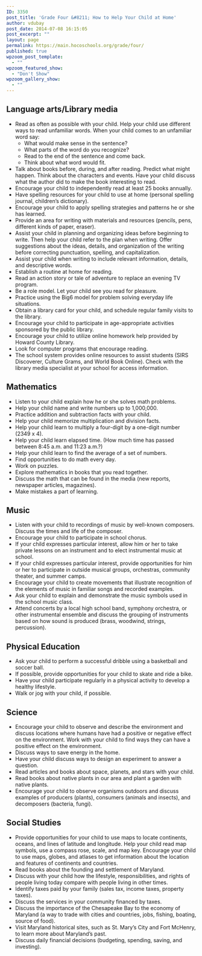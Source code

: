 ```yaml
---
ID: 3350
post_title: 'Grade Four &#8211; How to Help Your Child at Home'
author: vdubay
post_date: 2014-07-08 16:15:05
post_excerpt: ""
layout: page
permalink: https://main.hocoschools.org/grade/four/
published: true
wpzoom_post_template:
  - ""
wpzoom_featured_show:
  - "Don't Show"
wpzoom_gallery_show:
  - ""
---
```

<h2>Language arts/Library media</h2>

<ul>
<li>Read as often as possible with your child. Help your child use different ways to read unfamiliar words. When your child comes to an unfamiliar word say:
<ul><li>What would make sense in the sentence?</li>
<li>What parts of the word do you recognize?</li>
<li>Read to the end of the sentence and come back.</li>
<li>Think about what word would fit.</li></ul></li>
<li>Talk about books before, during, and after reading. Predict what might happen. Think about the characters and events. Have your child discuss what the author did to make the book interesting to read.</li>
<li>Encourage your child to independently read at least 25 books annually.</li>
<li>Have spelling resources for your child to use at home (personal spelling journal, children’s dictionary).</li>
<li>Encourage your child to apply spelling strategies and patterns he or she has learned.</li>
<li>Provide an area for writing with materials and resources (pencils, pens, different kinds of paper, eraser).</li>
<li>Assist your child in planning and organizing ideas before beginning to write. Then help your child refer to the plan when writing. Offer suggestions about the ideas, details, and organization of the writing before correcting punctuation, spelling, and capitalization.</li>
<li>Assist your child when writing to include relevant information, details, and descriptive words.</li>
<li>Establish a routine at home for reading.</li>
<li>Read an action story or tale of adventure to replace an evening TV program.</li>
<li>Be a role model. Let your child see you read for pleasure.</li>
<li>Practice using the Big6 model for problem solving everyday life situations.</li>
<li>Obtain a library card for your child, and schedule regular family visits to the library.</li>
<li>Encourage your child to participate in age-appropriate activities sponsored by the public library.</li>
<li>Encourage your child to utilize online homework help provided by Howard County Library.</li>
<li>Look for computer programs that encourage reading.</li>
<li>The school system provides online resources to assist students (SIRS Discoverer, Culture Grams, and World Book Online). Check with the library media specialist at your school for access information.</li>
</ul>

<h2>Mathematics</h2>

<ul>
<li>Listen to your child explain how he or she solves math problems. </li>
<li>Help your child name and write numbers up to 1,000,000.</li>
<li>Practice addition and subtraction facts with your child.</li>
<li>Help your child memorize multiplication and division facts.</li>
<li>Help your child learn to multiply a four-digit by a one-digit number (2349 x 4).</li>
<li>Help your child learn elapsed time. (How much time has passed between 8:45 a.m. and 11:23 a.m.?)</li>
<li>Help your child learn to find the average of a set of numbers.</li>
<li>Find opportunities to do math every day.</li>
<li>Work on puzzles.</li>
<li>Explore mathematics in books that you read together.</li>
<li>Discuss the math that can be found in the media (new reports, newspaper articles, magazines).</li>
<li>Make mistakes a part of learning.</li>
</ul>

<h2>Music</h2>

<ul>
<li>Listen with your child to recordings of music by well-known composers. Discuss the times and life of the composer.</li>
<li>Encourage your child to participate in school chorus.</li>
<li>If your child expresses particular interest, allow him or her to take private lessons on an instrument and to elect instrumental music at school.</li>
<li>If your child expresses particular interest, provide opportunities for him or her to participate in outside musical groups, orchestras, community theater, and summer camps.</li>
<li>Encourage your child to create movements that illustrate recognition of the elements of music in familiar songs and recorded examples.</li>
<li>Ask your child to explain and demonstrate the music symbols used in the school music class.</li>
<li>Attend concerts by a local high school band, symphony orchestra, or other instrumental ensemble and discuss the grouping of instruments based on how sound is produced (brass, woodwind, strings, percussion).</li>
</ul>

<h2>Physical Education </h2>

<ul>
<li>Ask your child to perform a successful dribble using a basketball and soccer ball.</li>
<li>If possible, provide opportunities for your child to skate and ride a bike.</li>
<li>Have your child participate regularly in a physical activity to develop a healthy lifestyle.</li>
<li>Walk or jog with your child, if possible. </li>
</ul>

<h2>Science</h2>

<ul>
<li>Encourage your child to observe and describe the environment and discuss locations where humans have had a positive or negative effect on the environment. Work with your child to find ways they can have a positive effect on the environment.</li>
<li>Discuss ways to save energy in the home.</li>
<li>Have your child discuss ways to design an experiment to answer a question.</li>
<li>Read articles and books about space, planets, and stars with your child.</li>
<li>Read books about native plants in our area and plant a garden with native plants.</li>
<li>Encourage your child to observe organisms outdoors and discuss examples of producers (plants), consumers (animals and insects), and decomposers (bacteria, fungi).</li>
</ul>

<h2>Social Studies </h2>

<ul>
<li>Provide opportunities for your child to use maps to locate continents, oceans, and lines of latitude and longitude. Help your child read map symbols, use a compass rose, scale, and map key. Encourage your child to use maps, globes, and atlases to get information about the location and features of continents and countries. </li>
<li>Read books about the founding and settlement of Maryland.</li>
<li>Discuss with your child how the lifestyle, responsibilities, and rights of people living today compare with people living in other times.</li>
<li>Identify taxes paid by your family (sales tax, income taxes, property taxes).</li>
<li>Discuss the services in your community financed by taxes.</li>
<li>Discuss the importance of the Chesapeake Bay to the economy of Maryland (a way to trade with cities and countries, jobs, fishing, boating, source of food).</li>
<li>Visit Maryland historical sites, such as St. Mary’s City and Fort McHenry, to learn more about Maryland’s past.</li>
<li>Discuss daily financial decisions (budgeting, spending, saving, and investing).</li>
</ul>
